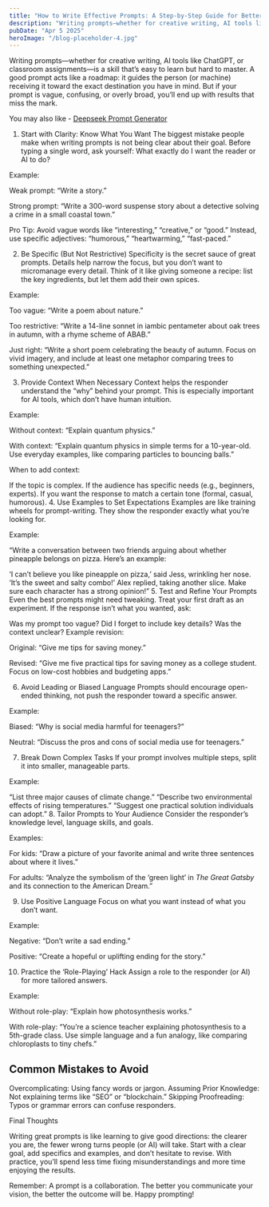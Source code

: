 ```yaml
---
title: "How to Write Effective Prompts: A Step-by-Step Guide for Better Results"
description: "Writing prompts—whether for creative writing, AI tools like ChatGPT, or classroom assignments—is a skill that’s easy to learn but hard to master. A good prompt acts like a roadmap: it guides the person (or machine) receiving it toward the exact destination you have in mind. But if your prompt is vague, confusing, or overly broad, you’ll end up with results that miss the mark."
pubDate: "Apr 5 2025"
heroImage: "/blog-placeholder-4.jpg"
---
```


Writing prompts—whether for creative writing, AI tools like ChatGPT, or classroom assignments—is a skill that’s easy to learn but hard to master. A good prompt acts like a roadmap: it guides the person (or machine) receiving it toward the exact destination you have in mind. But if your prompt is vague, confusing, or overly broad, you’ll end up with results that miss the mark.

You may also like - <a href="https://deepseekpromptgenerator.com/">Deepseek Prompt Generator</a>

1. Start with Clarity: Know What You Want
The biggest mistake people make when writing prompts is not being clear about their goal. Before typing a single word, ask yourself: What exactly do I want the reader or AI to do?

Example:

Weak prompt: “Write a story.”

Strong prompt: “Write a 300-word suspense story about a detective solving a crime in a small coastal town.”

Pro Tip: Avoid vague words like “interesting,” “creative,” or “good.” Instead, use specific adjectives: “humorous,” “heartwarming,” “fast-paced.”

2. Be Specific (But Not Restrictive)
Specificity is the secret sauce of great prompts. Details help narrow the focus, but you don’t want to micromanage every detail. Think of it like giving someone a recipe: list the key ingredients, but let them add their own spices.

Example:

Too vague: “Write a poem about nature.”

Too restrictive: “Write a 14-line sonnet in iambic pentameter about oak trees in autumn, with a rhyme scheme of ABAB.”

Just right: “Write a short poem celebrating the beauty of autumn. Focus on vivid imagery, and include at least one metaphor comparing trees to something unexpected.”

3. Provide Context When Necessary
Context helps the responder understand the “why” behind your prompt. This is especially important for AI tools, which don’t have human intuition.

Example:

Without context: “Explain quantum physics.”

With context: “Explain quantum physics in simple terms for a 10-year-old. Use everyday examples, like comparing particles to bouncing balls.”

When to add context:

If the topic is complex.
If the audience has specific needs (e.g., beginners, experts).
If you want the response to match a certain tone (formal, casual, humorous).
4. Use Examples to Set Expectations
Examples are like training wheels for prompt-writing. They show the responder exactly what you’re looking for.

Example:

“Write a conversation between two friends arguing about whether pineapple belongs on pizza. Here’s an example:

‘I can’t believe you like pineapple on pizza,’ said Jess, wrinkling her nose.
‘It’s the sweet and salty combo!’ Alex replied, taking another slice.
Make sure each character has a strong opinion!”
5. Test and Refine Your Prompts
Even the best prompts might need tweaking. Treat your first draft as an experiment. If the response isn’t what you wanted, ask:

Was my prompt too vague?
Did I forget to include key details?
Was the context unclear?
Example revision:

Original: “Give me tips for saving money.”

Revised: “Give me five practical tips for saving money as a college student. Focus on low-cost hobbies and budgeting apps.”

6. Avoid Leading or Biased Language
Prompts should encourage open-ended thinking, not push the responder toward a specific answer.

Example:

Biased: “Why is social media harmful for teenagers?”

Neutral: “Discuss the pros and cons of social media use for teenagers.”

7. Break Down Complex Tasks
If your prompt involves multiple steps, split it into smaller, manageable parts.

Example:

“List three major causes of climate change.”
“Describe two environmental effects of rising temperatures.”
“Suggest one practical solution individuals can adopt.”
8. Tailor Prompts to Your Audience
Consider the responder’s knowledge level, language skills, and goals.

Examples:

For kids: “Draw a picture of your favorite animal and write three sentences about where it lives.”

For adults: “Analyze the symbolism of the ‘green light’ in *The Great Gatsby* and its connection to the American Dream.”

9. Use Positive Language
Focus on what you want instead of what you don’t want.

Example:

Negative: “Don’t write a sad ending.”

Positive: “Create a hopeful or uplifting ending for the story.”

10. Practice the ‘Role-Playing’ Hack
Assign a role to the responder (or AI) for more tailored answers.

Example:

Without role-play: “Explain how photosynthesis works.”

With role-play: “You’re a science teacher explaining photosynthesis to a 5th-grade class. Use simple language and a fun analogy, like comparing chloroplasts to tiny chefs.”

<h2>Common Mistakes to Avoid</h2>

Overcomplicating: Using fancy words or jargon.
Assuming Prior Knowledge: Not explaining terms like “SEO” or “blockchain.”
Skipping Proofreading: Typos or grammar errors can confuse responders.

Final Thoughts

Writing great prompts is like learning to give good directions: the clearer you are, the fewer wrong turns people (or AI) will take. Start with a clear goal, add specifics and examples, and don’t hesitate to revise. With practice, you’ll spend less time fixing misunderstandings and more time enjoying the results.

Remember: A prompt is a collaboration. The better you communicate your vision, the better the outcome will be. Happy prompting!

